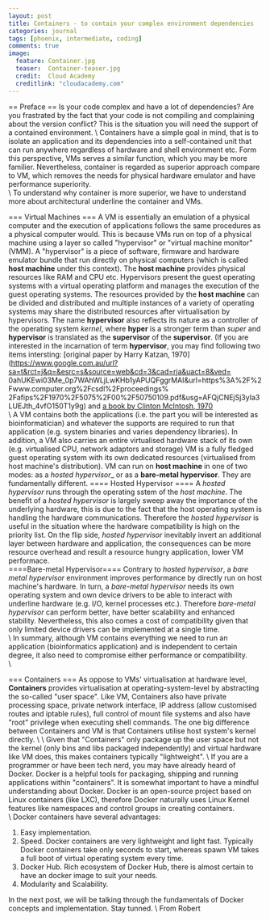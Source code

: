 ```yaml
---
layout: post
title: Containers - to contain your complex environment dependencies 
categories: journal 
tags: [phoenix, intermediate, coding]
comments: true
image:  
  feature: Container.jpg
  teaser:  Container-teaser.jpg
  credit:  Cloud Academy
  creditlink: "cloudacademy.com"
---
```


== Preface ==
Is your code complex and have a lot of dependencies? Are you frastrated by the fact that your code
is not compiling and complaining about the version conflict? This is the situation you will need the
support of a contained environment. 
\\
Containers have a simple goal in mind, that is to
isolate an application and its dependencies into a self-contained unit that can run anywhere
regardless of hardware and shell environment etc. Form this perspective, VMs serves a similar
function, which you may be more familier. Nevertheless, container is regarded as superior approach
compare to VM, which removes the needs for physical hardware emulator and have performance
superiority.  
\\
To understand why container is more superior, we have to understand more about architectural
underline the container and VMs.

=== Virtual Machines ===
A VM is essentially an emulation of a physical computer and the execution of applications follows
the same procedures as a physical computer would. This is because VMs run on top of a physical
machine using a layer so called "hypervisor" or "virtual machine monitor" (VMM). A "hypervisor" is a
piece of software, firmware and
hardware emulator bundle that run directly on physical computers (which is called __host machine__
under this context). The __host machine__ provides physical resources like RAM and CPU etc.
Hypervisors present the guest operating systems with a
virtual operating platform and manages the execution of the guest operating systems. The
resources provided by the __host machine__ can be divided and distributed and multiple instances of
a variety of operating systems may share the distributed resources after virtualisation by
hypervisors. The name __hypervisor__  also reflects its nature as a controller of the operating
system _kernel_, where __hyper__ is a stronger term
than _super_ and __hypervisor__ is translated as the __supervisor__ of the __supervisor__. (If you
are interested in the incarnation of term __hypervisor__, you may find following two items
intersting: [original paper by Harry
Katzan, 1970](https://www.google.com.au/url?sa=t&rct=j&q=&esrc=s&source=web&cd=3&cad=rja&uact=8&ved=
0ahUKEwi03Me_0p7WAhWLjLwKHb1yAPUQFggrMAI&url=https%3A%2F%2Fwww.computer.org%2Fcsdl%2Fproceedings%
2Fafips%2F1970%2F5075%2F00%2F50750109.pdf&usg=AFQjCNEjSj3yIa3LUEJth_4vfO150T1y9g) and [a book by
Clinton McIntosh,
1970](https://www.amazon.de/Analysis-Major-Computer-Operating-Systems/dp/B00B06YA18)  
\\
A VM contains both the applications (i.e. the part you will be interested as
bioinformatician) and whatever the supports are required to run that application (e.g. system
binaries and varies dependency libraries). In addition, a VM also carries an entire
virtualised hardware stack of its own (e.g. virtualised CPU, network adaptors and storage) VM is a
fully fledged guest operating system with its own dedicated resources (virtualised from host
machine's distribution). VM can run on __host machine__ in one of two modes: as a _hosted
hypervisor__ or as a __bare-metal hypervisor__. They are fundamentally different. 
==== Hosted Hypervisor ====
A _hosted hypervisor_ runs through the operating sstem of the _host machine_. The benefit of a
_hosted hypervisor_ is largely sweep away the importance of the underlying hardware, this is due to
the fact that the host operating system is handling the hardware communications. Therefore the
_hosted hypervisor_ is useful in the situation where the hardware compatibility is high on the
priority list. On the flip side, _hosted hypervisor_ inevitably invert an additional layer between
hardware and application, the consequences can be more resource overhead and result a resource
hungry application, lower VM performace.  
====Bare-metal Hypervisor====
Contrary to _hosted hypervisor_, a _bare metal hypervisor_ environment improves performance by
directly run on host machine's hardware. In turn, a _bare-metal hypervisor_ needs its own operating
system and own device drivers to be able to interact with underline hardware (e.g. I/O, kernel
processes etc.). Therefore _bare-metal hypervisor_ can perform better, have better scalability and
enhanced stability. Nevertheless, this also comes a cost of compatibility given that only limited
device drivers can be implemented at a single time.  
\\
In summary, although VM contains everything we need to run an application (bioinformatics
application) and is independent to certain degree, it also need to compromise either performance or
compatibility.  
\\
<code data-gist-id="fe0b1428d6fff82984c51ffe6430216f" data-gist-file="VM_Arch.png"></code>

=== Containers ===
As oppose to VMs' virtualisation at hardware level, __Containers__ provides virtualisation at
operating-system-level by abstracting the so-called "user space". Like VM, Containers also have
private processing space, private network interface, IP address (allow customised routes and iptable
rules), full control of mount file systems and also have "root" privilege when executing shell
commands. The one big difference between Containers and VM is that Containers utilise host system's
kernel directly. 
\\
<code data-gist-id="fe0b1428d6fff82984c51ffe6430216f" data-gist-file="Container_Arch.png"></code>
\\
Given that "Containers" only package up the user space but not the kernel (only bins and libs
packaged independently) and virtual hardware like VM does, this makes containers typically
"lightweight". 
\\
If you are a programmer or have been tech nerd, you may have already heard of Docker. Docker is a
helpful tools for packaging, shipping and running applications within "containers". It is somewhat
important to have a mindful understanding about Docker. Docker is an open-source project based on Linux containers (like LXC), therefore Docker naturally uses Linux Kernel features like namespaces and control groups in creating containers.  
\\
Docker containers have several advantages: 
1. Easy implementation. 
1. Speed. Docker containers are very lightweight and light fast. Typically Docker containers take only seconds to start, whereas spawn VM takes a full boot of virtual operating system every time.  
1. Docker Hub. Rich ecosystem of Docker Hub, there is almost certain to have an docker image to suit your needs. 
1. Modularity and Scalability. 

In the next post, we will be talking through the fundamentals of Docker concepts and implementation. Stay tunned. 
\\
From Robert 